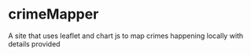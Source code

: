 # crimeMapper
A site that uses leaflet and chart js to map crimes happening locally with details provided
